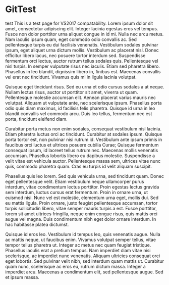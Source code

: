 # GitTest
test
This is a test page for VS2017 compatability. 
Lorem ipsum dolor sit amet, consectetur adipiscing elit. Integer lacinia egestas eros vel tempus. Fusce non dolor porttitor urna aliquet congue in id mi. Nulla nec arcu metus. Nam iaculis ipsum quam, eget commodo odio convallis ac. Sed pellentesque turpis eu dui facilisis venenatis. Vestibulum sodales pulvinar ipsum, eget aliquet urna dictum mollis. Vestibulum ac placerat nisl. Donec efficitur libero lacus, nec posuere tortor interdum sed. Suspendisse fermentum orci lectus, auctor rutrum tellus sodales quis. Pellentesque vel nisl turpis. In semper vulputate risus nec iaculis. Etiam sed pharetra libero. Phasellus in leo blandit, dignissim libero in, finibus est. Maecenas convallis vel erat nec tincidunt. Vivamus quis mi in ligula lacinia volutpat.

Quisque eget tincidunt risus. Sed eu urna et odio cursus sodales a at neque. Nullam lectus risus, auctor ut porttitor sit amet, viverra ut quam. Pellentesque molestie accumsan elit. Aenean placerat varius mauris nec volutpat. Aliquam ut vulputate ante, nec scelerisque ipsum. Phasellus porta odio quis diam maximus, id facilisis felis pharetra. Quisque id urna in leo blandit convallis vel commodo arcu. Duis leo tellus, fermentum nec est porta, tincidunt eleifend diam.

Curabitur porta metus non enim sodales, consequat vestibulum nisl lacinia. Etiam pharetra luctus orci ac tincidunt. Curabitur at sodales ipsum. Quisque porta tortor est, non pulvinar nisi rutrum id. Vestibulum ante ipsum primis in faucibus orci luctus et ultrices posuere cubilia Curae; Quisque fermentum consequat ipsum, id laoreet tellus rutrum nec. Maecenas mollis venenatis accumsan. Phasellus lobortis libero eu dapibus molestie. Suspendisse a velit vitae est vehicula auctor. Pellentesque massa sem, ultrices vitae nunc quis, commodo pharetra quam. Cras eu turpis id velit aliquam suscipit.

Phasellus quis leo lorem. Sed quis vehicula urna, sed tincidunt quam. Donec eget pellentesque velit. Etiam vestibulum neque ullamcorper purus interdum, vitae condimentum lectus porttitor. Proin egestas lectus gravida sem interdum, luctus cursus erat fermentum. Proin in ornare urna, ut euismod nisi. Nunc vel est molestie, elementum urna eget, mollis dui. Sed eu mattis ligula. Proin ornare, justo feugiat pellentesque accumsan, tortor turpis sollicitudin libero, vitae semper mauris turpis a est. Fusce porttitor, lorem sit amet ultrices fringilla, neque enim congue risus, quis mattis orci augue vel magna. Duis condimentum nibh eget dolor ornare interdum. In hac habitasse platea dictumst.

Quisque id eros leo. Vestibulum id tempus leo, quis venenatis augue. Nulla ac mattis neque, ut faucibus enim. Vivamus volutpat semper tellus, vitae tempor tellus pharetra ut. Integer ac metus nec quam feugiat tristique. Phasellus iaculis erat a pretium tempus. Nam imperdiet diam vitae nisi scelerisque, ac imperdiet nunc venenatis. Aliquam ultricies consequat orci eget lobortis. Sed pulvinar velit nibh, sed interdum quam mattis ut. Curabitur quam nunc, scelerisque ac eros eu, rutrum dictum massa. Integer a imperdiet arcu. Maecenas a condimentum elit, sed pellentesque augue. Sed et ipsum massa.
